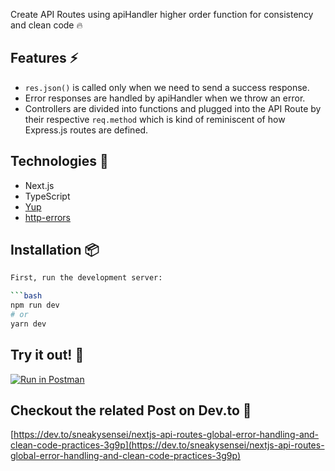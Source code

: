 Create API Routes using apiHandler higher order function for consistency and clean code 🔥

## Features ⚡

- `res.json()` is called only when we need to send a success response.
- Error responses are handled by apiHandler when we throw an error.
- Controllers are divided into functions and plugged into the API Route by their respective `req.method` which is kind of reminiscent of how Express.js routes are defined.

## Technologies 🧪

- Next.js
- TypeScript
- [Yup](https://www.npmjs.com/package/yup)
- [http-errors](https://www.npmjs.com/package/http-errors)

## Installation 📦

````bash
First, run the development server:

```bash
npm run dev
# or
yarn dev
````

## Try it out! 🚀

[![Run in Postman](https://run.pstmn.io/button.svg)](https://god.gw.postman.com/run-collection/16832202-de3b3f8e-f82b-403f-9530-836f4c5adc22?action=collection%2Ffork&collection-url=entityId%3D16832202-de3b3f8e-f82b-403f-9530-836f4c5adc22%26entityType%3Dcollection%26workspaceId%3D73ada041-1978-4536-b11c-a3bd606bd1b0)

## Checkout the related Post on Dev.to 📖

[https://dev.to/sneakysensei/nextjs-api-routes-global-error-handling-and-clean-code-practices-3g9p](https://dev.to/sneakysensei/nextjs-api-routes-global-error-handling-and-clean-code-practices-3g9p)
